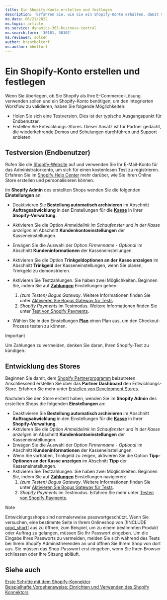 ```yaml
---
title: Ein Shopify-Konto erstellen und festlegen
description: 'Erfahren Sie, wie Sie ein Shopify-Konto erhalten, damit Sie den Workflow für die Integration von Shopify und Business Central demonstrieren können.'
ms.date: 06/21/2022
ms.topic: article
ms.service: dynamics-365-business-central
ms.search.form: '30101, 30102'
ms.reviewer: solsen
author: brentholtorf
ms.author: bholtorf
---
```


# <a name="create-and-set-up-a-shopify-account"></a>Ein Shopify-Konto erstellen und festlegen

Wenn Sie überlegen, ob Sie Shopify als Ihre E-Commerce-Lösung verwenden sollen und ein Shopify-Konto benötigen, um den integrierten Workflow zu validieren, haben Sie folgende Möglichkeiten:

- Holen Sie sich eine Testversion. Dies ist der typische Ausgangspunkt für Endbenutzer.  
- Erstellen Sie Entwicklungs-Stores. Dieser Ansatz ist für Partner gedacht, die wiederkehrende Demos und Schulungen durchführen und Support anbieten.

## <a name="trial-end-user"></a>Testversion (Endbenutzer)

Rufen Sie die [Shopify-Website](https://www.shopify.com) auf und verwenden Sie Ihr E-Mail-Konto für das Administratorkonto, um sich für einen kostenlosen Test zu registrieren. Erfahren Sie im [Shopify Help Center](https://help.shopify.com/) mehr darüber, wie Sie Ihren Online Store erstellen und personalisieren können.

Im **Shopify Admin** des erstellten Shops wenden Sie die folgenden **Einstellungen** an:

- Deaktivieren Sie **Bestellung automatisch archivieren** im Abschnitt **Auftragsabwicklung** in den Einstellungen für die [**Kasse**](https://www.shopify.com/admin/settings/checkout) in Ihrer **Shopify-Verwaltung**.
- Aktivieren Sie die Option *Anmeldelink im Schaufenster und in der Kasse anzeigen* im Abschnitt **Kundenkontoeinstellungen** der Kasseneinstellungen.
- Erwägen Sie die Auswahl der Option *Firmenname - Optional* im Abschnitt **Kundeninformationen** der Kasseneinstellungen.
- Aktivieren Sie die Option **Trinkgeldoptionen an der Kasse anzeigen** im Abschnitt **Trinkgeld** der Kasseneinstellungen, wenn Sie planen, Trinkgeld zu demonstrieren.
- Aktivieren Sie Testzahlungen. Sie haben zwei Möglichkeiten. Beginnen Sie, indem Sie auf [**Zahlungen**](https://www.shopify.com/admin/settings/payments) Einstellungen gehen:  
  1. *(zum Testen) Bogus Gateway*. Weitere Informationen finden Sie unter [Aktivieren Sie Bogus Gateway für Tests](https://help.shopify.com/en/manual/checkout-settings/test-orders#place-a-test-order-by-simulating-a-transaction).
  2. *Shopify Payments* im Testmodus. Weitere Informationen finden Sie unter [Test von Shopify Payments](https://help.shopify.com/en/manual/payments/shopify-payments/testing-shopify-payments).

- Wählen Sie in den Einstellungen [**Plan**](https://www.shopify.com/admin/settings/plan) einen Plan aus, um den Checkout-Prozess testen zu können.

> [!Important]  
> Um Zahlungen zu vermeiden, denken Sie daran, Ihren Shopify-Test zu kündigen.

## <a name="development-store"></a>Entwicklung des Stores

Beginnen Sie damit, dem [Shopify Partnerprogramm](https://help.shopify.com/partners/about) beizutreten. Anschliessend erstellen Sie über das **Partner Dashboard** den Entwicklungs-Store. Erfahren Sie mehr unter [Erstellen von Development Stores](https://help.shopify.com/partners/dashboard/managing-stores/development-stores).

Nachdem Sie den Store erstellt haben, wenden Sie im **Shopify Admin** des erstellten Shops die folgenden **Einstellungen** an:

- Deaktivieren Sie **Bestellung automatisch archivieren** im Abschnitt **Auftragsabwicklung** in den Einstellungen für die [**Kasse**](https://www.shopify.com/admin/settings/checkout) in Ihrer **Shopify-Verwaltung**.
- Aktivieren Sie die Option *Anmeldelink im Schaufenster und in der Kasse anzeigen* im Abschnitt **Kundenkontoeinstellungen** der Kasseneinstellungen.
- Erwägen Sie die Auswahl der Option *Firmenname - Optional* im Abschnitt **Kundeninformationen** der Kasseneinstellungen.
- Wenn Sie vorhaben, Trinkgeld zu zeigen, aktivieren Sie die Option **Tipp-Optionen an der Kasse anzeigen** im Abschnitt **Tipp** der Kasseneinstellungen.
- Aktivieren Sie Testzahlungen. Sie haben zwei Möglichkeiten. Beginnen Sie, indem Sie auf [**Zahlungen**](https://www.shopify.com/admin/settings/payments) Einstellungen navigieren:  
  1. *(zum Testen) Bogus Gateway*. Weitere Informationen finden Sie unter [Aktivieren Sie Bogus Gateway für Tests](https://help.shopify.com/en/manual/checkout-settings/test-orders#place-a-test-order-by-simulating-a-transaction).
  2. *Shopify Payments* im Testmodus. Erfahren Sie mehr unter [Testen von Shopify Payments](https://help.shopify.com/en/manual/payments/shopify-payments/testing-shopify-payments).

> [!Note]  
> Entwicklungsshops sind normalerweise passwortgeschützt. Wenn Sie versuchen, eine bestimmte Seite in Ihrem Onlineshop von [!INCLUDE [prod_short](../includes/prod_short.md)] aus zu öffnen, zum Beispiel, um zu einem bestimmten Produkt oder Auftrag zu gelangen, müssen Sie Ihr Passwort eingeben. Um die Eingabe Ihres Passworts zu vermeiden, melden Sie sich während des Tests bei Ihrem Shopify Administrierenden an und öffnen Sie Ihrem Shop von dort aus. Sie müssen das Shop-Passwort erst eingeben, wenn Sie Ihren Browser schliessen oder Ihre Sitzung abläuft.  

## <a name="see-also"></a>Siehe auch

[Erste Schritte mit dem Shopify-Konnektor](get-started.md)  
[Beispielhafte Vorgehensweise: Einrichten und Verwenden des Shopify Konnektors](walkthrough-setting-up-and-using-shopify.md)
